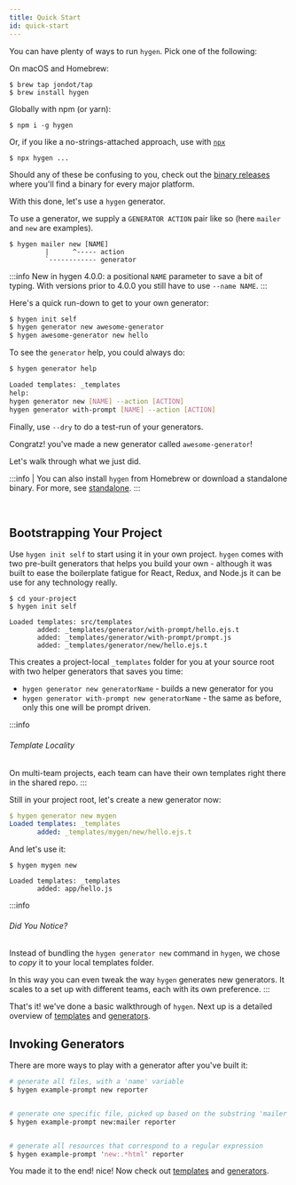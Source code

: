 ```yaml
---
title: Quick Start
id: quick-start
---
```


You can have plenty of ways to run `hygen`. Pick one of the following:

On macOS and Homebrew:

```
$ brew tap jondot/tap
$ brew install hygen
```

Globally with npm (or yarn):

```
$ npm i -g hygen
```

Or, if you like a no-strings-attached approach, use
with [`npx`](https://medium.com/@maybekatz/introducing-npx-an-npm-package-runner-55f7d4bd282b)

```
$ npx hygen ...
```

Should any of these be confusing to you, check out the [binary releases](https://github.com/jondot/hygen/releases) where you'll find a binary for every major platform.

With this done, let's use a `hygen` generator.

To use a generator, we supply a `GENERATOR ACTION` pair like so (here `mailer` and `new` are examples).

```
$ hygen mailer new [NAME]
         |      ^----- action
         `------------ generator
```

:::info
New in hygen 4.0.0: a positional `NAME` parameter to save a bit of typing. With versions prior to 4.0.0 you still have to use `--name NAME`.
:::


Here's a quick run-down to get to your own generator:

```bash
$ hygen init self
$ hygen generator new awesome-generator
$ hygen awesome-generator new hello
```

To see the `generator` help, you could always do:

```bash
$ hygen generator help

Loaded templates: _templates
help:
hygen generator new [NAME] --action [ACTION]
hygen generator with-prompt [NAME] --action [ACTION]
```

Finally, use `--dry` to do a test-run of your generators.

Congratz! you've made a new generator called `awesome-generator`!

Let's walk through what we just did.

:::info
| You can also install `hygen` from Homebrew or download a standalone binary. For more, see [standalone](/docs/standalone).
:::

<br />

## Bootstrapping Your Project

Use `hygen init self` to start using it in your own project. `hygen` comes with two pre-built generators that helps you build your own - although it was built to ease the boilerplate fatigue for React, Redux, and Node.js it can be use for any technology really.

```yaml{2}
$ cd your-project
$ hygen init self

Loaded templates: src/templates
       added: _templates/generator/with-prompt/hello.ejs.t
       added: _templates/generator/with-prompt/prompt.js
       added: _templates/generator/new/hello.ejs.t
```

This creates a project-local `_templates` folder for you at your source root with two helper generators that saves you time:

* `hygen generator new generatorName` - builds a new generator for you
* `hygen generator with-prompt new generatorName` - the same as before, only this one will be prompt driven.

:::info
###### Template Locality
On multi-team projects, each team can have their own templates right there in the shared repo.
:::


Still in your project root, let's create a new generator now:

```yaml
$ hygen generator new mygen
Loaded templates: _templates
       added: _templates/mygen/new/hello.ejs.t
```

And let's use it:

```yaml{4}
$ hygen mygen new

Loaded templates: _templates
       added: app/hello.js
```

:::info
###### Did You Notice?
Instead of bundling the `hygen generator new` command in `hygen`, we chose to _copy_ it to your local templates folder.

In this way you can even tweak the way `hygen` generates new generators. It scales to a set up with different teams, each with its own preference.
:::


That's it! we've done a basic walkthrough of `hygen`. Next up is a detailed overview of [templates](/docs/templates) and [generators](/docs/generators).

## Invoking Generators

There are more ways to play with a generator after you've built it:

```perl
# generate all files, with a 'name' variable
$ hygen example-prompt new reporter


# generate one specific file, picked up based on the substring 'mailer'
$ hygen example-prompt new:mailer reporter


# generate all resources that correspond to a regular expression
$ hygen example-prompt 'new:.*html' reporter
```

You made it to the end! nice! Now check out [templates](/docs/templates) and [generators](/docs/generators).

